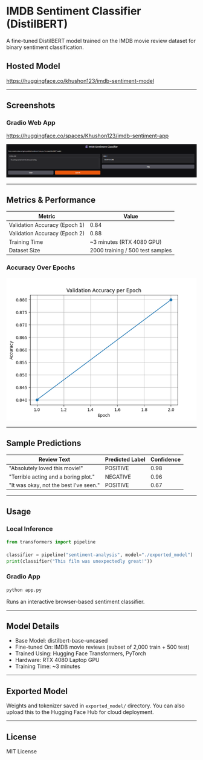 # IMDB Sentiment Classifier (DistilBERT)

A fine-tuned DistilBERT model trained on the IMDB movie review dataset for binary sentiment classification.

## Hosted Model
https://huggingface.co/khushon123/imdb-sentiment-model


---

## Screenshots

### Gradio Web App
https://huggingface.co/spaces/Khushon123/imdb-sentiment-app

![Gradio UI Screenshot](assets/gradio_screenshot.png)

---

## Metrics & Performance

| Metric        | Value        |
|---------------|--------------|
| Validation Accuracy (Epoch 1) | 0.84 |
| Validation Accuracy (Epoch 2) | 0.88 |
| Training Time  | ~3 minutes (RTX 4080 GPU) |
| Dataset Size   | 2000 training / 500 test samples |

### Accuracy Over Epochs

![Accuracy Plot](assets/accuracy_plot.png)

---

## Sample Predictions

| Review Text                                  | Predicted Label | Confidence |
|----------------------------------------------|------------------|------------|
| "Absolutely loved this movie!"               | POSITIVE         | 0.98       |
| "Terrible acting and a boring plot."         | NEGATIVE         | 0.96       |
| "It was okay, not the best I've seen."       | POSITIVE         | 0.67       |

---

## Usage

### Local Inference

```python
from transformers import pipeline

classifier = pipeline("sentiment-analysis", model="./exported_model")
print(classifier("This film was unexpectedly great!"))
```

### Gradio App

```bash
python app.py
```

Runs an interactive browser-based sentiment classifier.

---

## Model Details

- Base Model: distilbert-base-uncased
- Fine-tuned On: IMDB movie reviews (subset of 2,000 train + 500 test)
- Trained Using: Hugging Face Transformers, PyTorch
- Hardware: RTX 4080 Laptop GPU
- Training Time: ~3 minutes

---

## Exported Model

Weights and tokenizer saved in `exported_model/` directory. You can also upload this to the Hugging Face Hub for cloud deployment.

---

## License

MIT License
